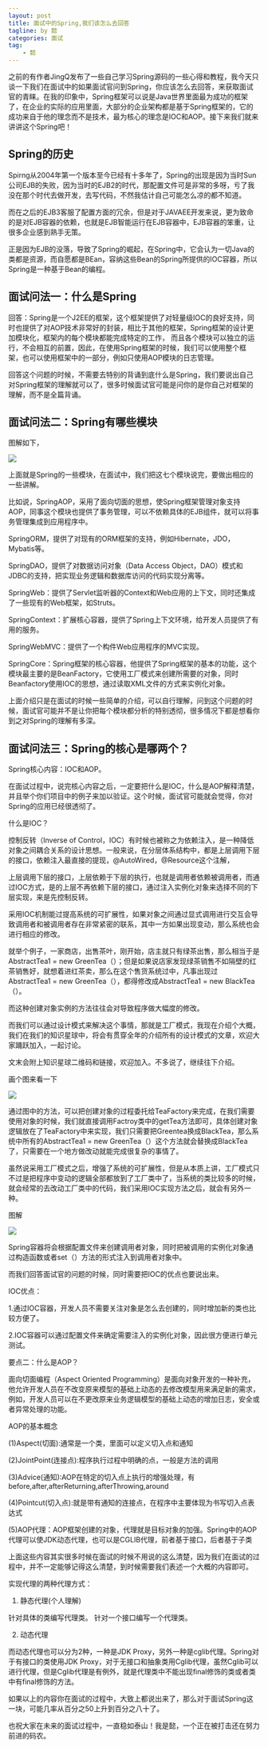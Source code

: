 ```yaml
---
layout: post
title: 面试中的Spring,我们该怎么去回答
tagline: by 懿
categories: 面试
tag: 
    - 懿
---
```


之前的有作者JingQ发布了一些自己学习Spring源码的一些心得和教程，我今天只谈一下我们在面试中的如果面试官问到Spring，你应该怎么去回答，来获取面试官的青睐。在我的印象中，Spring框架可以说是Java世界里面最为成功的框架了，在企业的实际的应用里面，大部分的企业架构都是基于Spring框架的，它的成功来自于他的理念而不是技术，最为核心的理念是IOC和AOP。接下来我们就来讲讲这个Spring吧！
<!--more-->

## Spring的历史

Spirng从2004年第一个版本至今已经有十多年了，Spring的出现是因为当时Sun公司EJB的失败，因为当时的EJB2的时代，那配置文件可是非常的多呀，亏了我没在那个时代去做开发，去写代码，不然我估计自己可能怎么凉的都不知道。

而在之后的EJB3客服了配置方面的冗余，但是对于JAVAEE开发来说，更为致命的是对EJB容器的依赖，也就是EJB智能运行在EJB容器中，EJB容器的笨重，让很多企业感到熟手无策。

正是因为EJB的没落，导致了Spring的崛起，在Spring中，它会认为一切Java的类都是资源，而自愿都是BEan，容纳这些Bean的Spring所提供的IOC容器，所以Spring是一种基于Bean的编程。

## 面试问法一：什么是Spring

回答：Spring是一个J2EE的框架，这个框架提供了对轻量级IOC的良好支持，同时也提供了对AOP技术非常好的封装，相比于其他的框架，Spring框架的设计更加模块化，框架内的每个模块都能完成特定的工作，
而且各个模块可以独立的运行，不会相互的前置，因此，在使用Spring框架的时候，我们可以使用整个框架，也可以使用框架中的一部分，例如只使用AOP模块的日志管理。

回答这个问题的时候，不需要去特别的背诵到底什么是Spring，我们要说出自己对Spring框架的理解就可以了，很多时候面试官可能是问你的是你自己对框架的理解，而不是全篇背诵。


## 面试问法二：Spring有哪些模块

图解如下，

![](http://www.justdojava.com//assets/images/2019/java/image_yi/06_22/1.jpg)

上面就是Spring的一些模块，在面试中，我们把这七个模块说完，要做出相应的一些讲解。

比如说，SpringAOP，采用了面向切面的思想，使Spring框架管理对象支持AOP，同事这个模块也提供了事务管理，可以不依赖具体的EJB组件，就可以将事务管理集成到应用程序中。

SpringORM，提供了对现有的ORM框架的支持，例如Hibernate，JDO，Mybatis等。

SpringDAO，提供了对数据访问对象（Data Access Object，DAO）模式和JDBC的支持，把实现业务逻辑和数据库访问的代码实现分离等。

SpringWeb：提供了Servlet监听器的Context和Web应用的上下文，同时还集成了一些现有的Web框架，如Struts。

SpringContext：扩展核心容器，提供了Spring上下文环境，给开发人员提供了有用的服务。

SpringWebMVC：提供了一个构件Web应用程序的MVC实现。

SpringCore：Spring框架的核心容器，他提供了Spring框架的基本的功能，这个模块最主要的是BeanFactory，它使用工厂模式来创建所需要的对象，同时Beanfactory使用IOC的思想，通过读取XML文件的方式来实例化对象。

上面介绍只是在面试的时候一些简单的介绍，可以自行理解，问到这个问题的时候，面试官可能并不是让你把每个模块都分析的特别透彻，很多情况下都是想看你到之对Spring的理解有多深。


## 面试问法三：Spring的核心是哪两个？

Spring核心内容：IOC和AOP。

在面试过程中，说完核心内容之后，一定要把什么是IOC，什么是AOP解释清楚，并且举个你们项目中的例子来加以验证。这个时候，面试官可能就会觉得，你对Spring的应用已经很透彻了。

什么是IOC？

控制反转（Inverse of Control，IOC）有时候也被称之为依赖注入，是一种降低对象之间耦合关系的设计思想。一般来说，在分层体系结构中，都是上层调用下层的接口，依赖注入最直接的提现，@AutoWired，@Resource这个注解，

上层调用下层的接口，上层依赖于下层的执行，也就是调用者依赖被调用者，而通过IOC方式，是的上层不再依赖下层的接口，通过注入实例化对象来选择不同的下层实现，来是先控制反转。

采用IOC机制能过提高系统的可扩展性，如果对象之间通过显式调用进行交互会导致调用者和被调用者存在非常紧密的联系，其中一方如果出现变动，那么系统也会进行相应的修改。

就举个例子，一家商店，出售茶叶，刚开始，店主就只有绿茶出售，那么相当于是 AbstractTea1 = new GreenTea（）；但是如果说店家发现绿茶销售不如隔壁的红茶销售好，就想着进红茶卖，那么在这个售货系统过中，凡事出现过AbstractTea1 = new GreenTea（），都得修改成AbstractTea1 = new BlackTea（）。

而这种创建对象实例的方法往往会对导致程序做大幅度的修改。

而我们可以通过设计模式来解决这个事情，那就是工厂模式，我现在介绍个大概，我们在我们的知识星球中，将会有贯穿全年的介绍所有的设计模式的文章，欢迎大家踊跃加入，一起讨论。

文末会附上知识星球二维码和链接，欢迎加入。不多说了，继续往下介绍。

画个图来看一下

![](http://www.justdojava.com//assets/images/2019/java/image_yi/06_22/2.jpg)

通过图中的方法，可以把创建对象的过程委托给TeaFactory来完成，在我们需要使用对象的时候，我们就直接调用Factroy类中的getTea方法即可，具体创建对象逻辑放在了TeaFactory中来实现，我们只需要把Greentea换成BlackTea，那么系统中所有的AbstractTea1 = new GreenTea（）这个方法就会替换成BlackTea了，只需要在一个地方做改动就能完成很复杂的事情了。

虽然说采用工厂模式之后，增强了系统的可扩展性，但是从本质上讲，工厂模式只不过是把程序中变动的逻辑全部都放到了工厂类中了，当系统的类比较多的时候，
就会经常的去改动工厂类中的代码，我们采用IOC实现方法之后，就会有另外一种。

图解

![ ](http://www.justdojava.com//assets/images/2019/java/image_yi/06_22/3.jpg)

Spring容器将会根据配置文件来创建调用者对象，同时把被调用的实例化对象通过构造函数或者set（）方法的形式注入到调用者对象中。

而我们回答面试官的问题的时候，同时需要把IOC的优点也要说出来。

IOC优点：

1.通过IOC容器，开发人员不需要关注对象是怎么去创建的，同时增加新的类也比较方便了。

2.IOC容器可以通过配置文件来确定需要注入的实例化对象，因此很方便进行单元测试。

要点二：什么是AOP？

面向切面编程（Aspect Oriented Programming）是面向对象开发的一种补充，他允许开发人员在不改变原来模型的基础上动态的去修改模型用来满足新的需求，例如，开发人员可以在不更改原来业务逻辑模型的基础上动态的增加日志，安全或者异常处理的功能。

AOP的基本概念

(1)Aspect(切面):通常是一个类，里面可以定义切入点和通知

(2)JointPoint(连接点):程序执行过程中明确的点，一般是方法的调用

(3)Advice(通知):AOP在特定的切入点上执行的增强处理，有before,after,afterReturning,afterThrowing,around

(4)Pointcut(切入点):就是带有通知的连接点，在程序中主要体现为书写切入点表达式

(5)AOP代理：AOP框架创建的对象，代理就是目标对象的加强。Spring中的AOP代理可以使JDK动态代理，也可以是CGLIB代理，前者基于接口，后者基于子类

上面这些内容其实很多时候在面试的时候不用说的这么清楚，因为我们在面试的过程中，并不一定能够记得这么清楚，到时候需要我们表述一个大概的内容即可。

实现代理的两种代理方式：

1. 静态代理(个人理解)

针对具体的类编写代理类。
针对一个接口编写一个代理类。

2. 动态代理

而动态代理也可以分为2种，一种是JDK Proxy，另外一种是cglib代理。Spring对于有接口的类使用JDK Proxy，对于无接口和抽象类用Cglib代理，虽然Cglib可以进行代理，但是Cglib代理是有例外，就是代理类中不能出现final修饰的类或者类中有final修饰的方法。

如果以上的内容你在面试的过程中，大致上都说出来了，那么对于面试Spring这一块，可能几率从百分之50上升到百分之八十了。

也祝大家在未来的面试过程中，一直稳如泰山！我是懿，一个正在被打击还在努力前进的码农。
